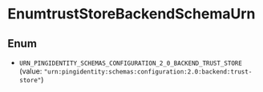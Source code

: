 

# EnumtrustStoreBackendSchemaUrn

## Enum


* `URN_PINGIDENTITY_SCHEMAS_CONFIGURATION_2_0_BACKEND_TRUST_STORE` (value: `"urn:pingidentity:schemas:configuration:2.0:backend:trust-store"`)



